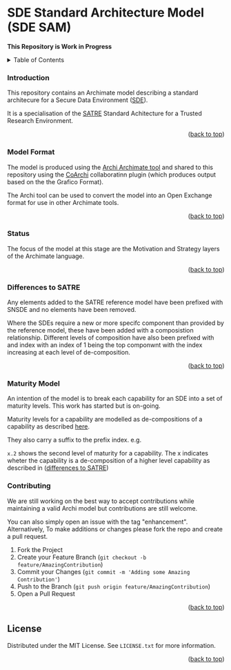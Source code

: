 <a name="readme-top"></a>
# SDE Standard Architecture Model (SDE SAM)

**This Repository is Work in Progress**

<!-- TABLE OF CONTENTS -->
<details>
  <summary>Table of Contents</summary>
  <ol>
    <li><a href="#introduction">Introduction</a></li>
    <li><a href="#modelformat">Model Format</a></li>
    <li><a href="#status">Status</a></li>
    <li><a href="#differences">Differences to SATRE</a></li>
    <li><a href="#contributing">Contributing</a></li>
    <li><a href="#license">License</a></li>
  </ol>
</details>

<!-- INTRODUCTION -->
### Introduction ###
This repository contains an Archimate model describing a standard architecure for a Secure Data Environment ([SDE](https://transform.england.nhs.uk/key-tools-and-info/data-saves-lives/secure-data-environments/)).

It is a specialisation of the [SATRE](https://satre-specification.readthedocs.io/en/stable/) Standard Achitecture for a Trusted Research Environment.

<p align="right">(<a href="#readme-top">back to top</a>)</p>

<!-- MODELFORMAT -->
### Model Format ###
The model is produced using the [Archi Archimate tool](https://www.archimatetool.com/) and shared to this repository using the [CoArchi](https://github.com/archimatetool/archi-modelrepository-plugin) collaboratinn plugin (which produces output based on the the Grafico Format).

The Archi tool can be used to convert the model into an Open Exchange format for use in other Archimate tools.

<p align="right">(<a href="#readme-top">back to top</a>)</p>

<!-- STATUS -->
### Status ###
The focus of the model at this stage are the Motivation and Strategy layers of the Archimate language.

<p align="right">(<a href="#readme-top">back to top</a>)</p>

<!-- DIFFERENCES -->
### Differences to SATRE ###
Any elements added to the SATRE reference model have been prefixed with SNSDE and no elements have been removed.

Where the SDEs require a new or more specifc component than provided by the reference model, these have been added with a composistion relationship. Different levels of composition have also been prefixed with and index with an index of 1 being the top componwnt with the index increasing at each level of de-composition.

<p align="right">(<a href="#readme-top">back to top</a>)</p>

<!-- MATRURITYMODEL -->
### Maturity Model ###
An intention of the model is to break each capability for an SDE into a set of maturity levels. This work has started but is on-going.

Maturity levels for a capability are modelled as de-compositions of a capability  as described [here](https://ris.utwente.nl/ws/portalfiles/portal/18427685/2015_Capability_based_planning_with_ArchiMate.pdf). 

They also carry a suffix to the prefix index. e.g.

 `x.2` shows the second level of maturity for a capability. The x indicates wheter the capability is a de-composition of a higher level capability as described in (<a href="#differences">differences to SATRE</a>)  

<!-- CONTRIBUTING -->
### Contributing ###
We are still working on the best way to accept contributions while maintaining a valid Archi model but contributions are still welcome.

You can also simply open an issue with the tag "enhancement". Alternatively, To make additions or changes please fork the repo and create a pull request. 

1. Fork the Project
2. Create your Feature Branch (`git checkout -b feature/AmazingContribution`)
3. Commit your Changes (`git commit -m 'Adding some Amazing Contribution'`)
4. Push to the Branch (`git push origin feature/AmazingContribution`)
5. Open a Pull Request

<p align="right">(<a href="#readme-top">back to top</a>)</p>

<!-- LICENSE -->
## License

Distributed under the MIT License. See `LICENSE.txt` for more information.

<p align="right">(<a href="#readme-top">back to top</a>)</p>
